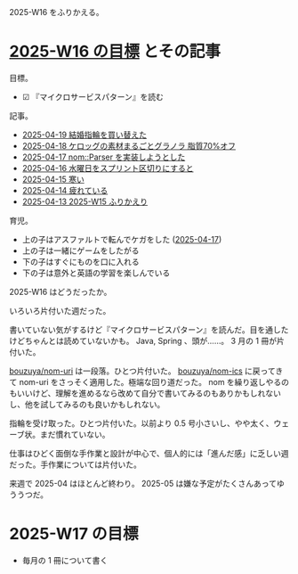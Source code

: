 2025-W16 をふりかえる。

# [2025-W16 の目標][2025-04-13] とその記事

目標。

- ☑ 『マイクロサービスパターン』を読む

記事。

- [2025-04-19 結婚指輪を買い替えた][2025-04-19]
- [2025-04-18 ケロッグの素材まるごとグラノラ 脂質70%オフ][2025-04-18]
- [2025-04-17 nom::Parser を実装しようとした][2025-04-17]
- [2025-04-16 水曜日をスプリント区切りにすると][2025-04-16]
- [2025-04-15 寒い][2025-04-15]
- [2025-04-14 疲れている][2025-04-14]
- [2025-04-13 2025-W15 ふりかえり][2025-04-13]

育児。

- 上の子はアスファルトで転んでケガをした ([2025-04-17])
- 上の子は一緒にゲームをしたがる
- 下の子はすぐにものを口に入れる
- 下の子は意外と英語の学習を楽しんでいる

2025-W16 はどうだったか。

いろいろ片付いた週だった。

書いていない気がするけど『マイクロサービスパターン』を読んだ。目を通したけどちゃんとは読めていないかも。 Java, Spring 、頭が……。 3 月の 1 冊が片付いた。

[bouzuya/nom-uri] は一段落。ひとつ片付いた。 [bouzuya/nom-ics] に戻ってきて nom-uri をさっそく適用した。極端な回り道だった。 nom を繰り返しやるのもいいけど、理解を進めるなら改めて自分で書いてみるのもありかもしれないし、他を試してみるのも良いかもしれない。

指輪を受け取った。ひとつ片付いた。以前より 0.5 号小さいし、やや太く、ウェーブ状。まだ慣れていない。

仕事はひどく面倒な手作業と設計が中心で、個人的には「進んだ感」に乏しい週だった。手作業については片付いた。

来週で 2025-04 はほとんど終わり。 2025-05 は嫌な予定がたくさんあってゆううつだ。

# 2025-W17 の目標

- 毎月の 1 冊について書く

[2025-04-13]: https://blog.bouzuya.net/2025/04/13/
[2025-04-14]: https://blog.bouzuya.net/2025/04/14/
[2025-04-15]: https://blog.bouzuya.net/2025/04/15/
[2025-04-16]: https://blog.bouzuya.net/2025/04/16/
[2025-04-17]: https://blog.bouzuya.net/2025/04/17/
[2025-04-18]: https://blog.bouzuya.net/2025/04/18/
[2025-04-19]: https://blog.bouzuya.net/2025/04/19/
[bouzuya/nom-ics]: https://github.com/bouzuya/nom-ics
[bouzuya/nom-uri]: https://github.com/bouzuya/nom-uri
